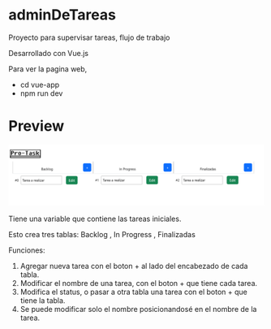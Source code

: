 # adminDeTareas
Proyecto para supervisar tareas, flujo de trabajo

Desarrollado con Vue.js

Para ver la pagina web,
- cd vue-app
- npm run dev

# Preview
![alt text](image.png)

Tiene una variable que contiene las tareas iniciales.

Esto crea tres tablas: Backlog , In Progress , Finalizadas

Funciones:
1. Agregar nueva tarea con el boton + al lado del encabezado de cada tabla.
2. Modificar el nombre de una tarea, con el boton + que tiene cada tarea.
3. Modifica el status, o pasar a otra tabla una tarea con el boton + que tiene la tabla.
4. Se puede modificar solo el nombre posicionandosé en el nombre de la tarea.
